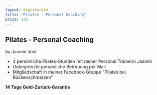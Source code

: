 ```yaml
---
layout: digistore24
title: "Pilates - Personal Coaching"
price: 320
---
```

<h2>Pilates - Personal Coaching</h2>
<p>by Jasmin Jost</p>
<ul><li>4 pers&#xF6;nliche Pilates-Stunden mit deiner Personal Trainerin Jasmin</li>
<li>Unbegrenzte pers&#xF6;nliche Betreuung per Mail</li>
<li>Mitgliedschaft in meiner Facebook-Gruppe &quot;Pilates bei R&#xFC;ckenschmerzen&quot;</li>
</ul><p><strong>14 Tage Geld-Zur&#xFC;ck-Garantie</strong></p>